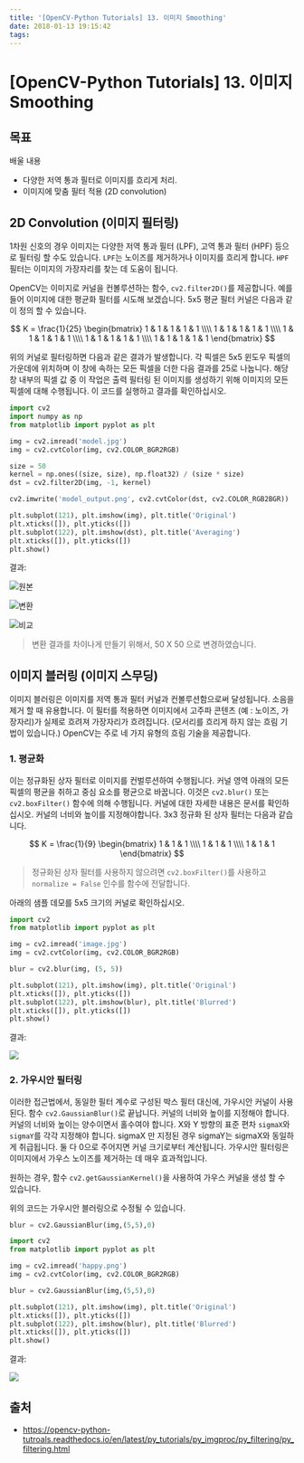 ```yaml
---
title: '[OpenCV-Python Tutorials] 13. 이미지 Smoothing'
date: 2018-01-13 19:15:42
tags:
---
```


# [OpenCV-Python Tutorials] 13. 이미지 Smoothing

## 목표

배울 내용

- 다양한 저역 통과 필터로 이미지를 흐리게 처리.
- 이미지에 맞춤 필터 적용 (2D convolution)

## 2D Convolution (이미지 필터링)

1차원 신호의 경우 이미지는 다양한 저역 통과 필터 (LPF), 고역 통과 필터 (HPF) 등으로 필터링 할 수도 있습니다. `LPF`는 노이즈를 제거하거나 이미지를 흐리게 합니다. `HPF` 필터는 이미지의 가장자리를 찾는 데 도움이 됩니다.

OpenCV는 이미지로 커널을 컨볼루션하는 함수, `cv2.filter2D()`를 제공합니다. 예를 들어 이미지에 대한 평균화 필터를 시도해 보겠습니다. 5x5 평균 필터 커널은 다음과 같이 정의 할 수 있습니다.

$$
K =  \frac{1}{25} \begin{bmatrix} 1 & 1 & 1 & 1 & 1  \\\\ 1 & 1 & 1 & 1 & 1 \\\\ 1 & 1 & 1 & 1 & 1 \\\\ 1 & 1 & 1 & 1 & 1 \\\\ 1 & 1 & 1 & 1 & 1 \end{bmatrix}
$$

위의 커널로 필터링하면 다음과 같은 결과가 발생합니다. 각 픽셀은 5x5 윈도우 픽셀의 가운데에 위치하며 이 창에 속하는 모든 픽셀을 더한 다음 결과를 25로 나눕니다. 해당 창 내부의 픽셀 값 중 이 작업은 출력 필터링 된 이미지를 생성하기 위해 이미지의 모든 픽셀에 대해 수행됩니다. 이 코드를 실행하고 결과를 확인하십시오.

```python
import cv2
import numpy as np
from matplotlib import pyplot as plt

img = cv2.imread('model.jpg')
img = cv2.cvtColor(img, cv2.COLOR_BGR2RGB)

size = 50
kernel = np.ones((size, size), np.float32) / (size * size)
dst = cv2.filter2D(img, -1, kernel)

cv2.imwrite('model_output.png', cv2.cvtColor(dst, cv2.COLOR_RGB2BGR))

plt.subplot(121), plt.imshow(img), plt.title('Original')
plt.xticks([]), plt.yticks([])
plt.subplot(122), plt.imshow(dst), plt.title('Averaging')
plt.xticks([]), plt.yticks([])
plt.show()

```
결과:

![원본](https://goo.gl/5Z27T3)

![변환](https://goo.gl/yEXJfg)

![비교](https://goo.gl/nHDULS)

> 변환 결과를 차이나게 만들기 위해서, 50 X 50 으로 변경하였습니다. 



## 이미지 블러링 (이미지 스무딩)

이미지 블러링은 이미지를 저역 통과 필터 커널과 컨볼루션함으로써 달성됩니다. 소음을 제거 할 때 유용합니다. 이 필터를 적용하면 이미지에서 고주파 콘텐츠 (예 : 노이즈, 가장자리)가 실제로 흐려져 가장자리가 흐려집니다. (모서리를 흐리게 하지 않는 흐림 기법이 있습니다.) OpenCV는 주로 네 가지 유형의 흐림 기술을 제공합니다.

### 1. 평균화

이는 정규화된 상자 필터로 이미지를 컨벌루션하여 수행됩니다. 커널 영역 아래의 모든 픽셀의 평균을 취하고 중심 요소를 평균으로 바꿉니다. 이것은 `cv2.blur()` 또는 `cv2.boxFilter()` 함수에 의해 수행됩니다. 커널에 대한 자세한 내용은 문서를 확인하십시오. 커널의 너비와 높이를 지정해야합니다. 3x3 정규화 된 상자 필터는 다음과 같습니다.

$$
K =  \frac{1}{9} \begin{bmatrix} 1 & 1 & 1  \\\\ 1 & 1 & 1 \\\\ 1 & 1 & 1 \end{bmatrix}
$$

> 정규화된 상자 필터를 사용하지 않으려면 `cv2.boxFilter()`를 사용하고 `normalize = False` 인수를 함수에 전달합니다.

아래의 샘플 데모를 5x5 크기의 커널로 확인하십시오.

```python
import cv2
from matplotlib import pyplot as plt

img = cv2.imread('image.jpg')
img = cv2.cvtColor(img, cv2.COLOR_BGR2RGB)

blur = cv2.blur(img, (5, 5))

plt.subplot(121), plt.imshow(img), plt.title('Original')
plt.xticks([]), plt.yticks([])
plt.subplot(122), plt.imshow(blur), plt.title('Blurred')
plt.xticks([]), plt.yticks([])
plt.show()
```

결과:

![](https://goo.gl/3gYe62)


### 2. 가우시안 필터링

이러한 접근법에서, 동일한 필터 계수로 구성된 박스 필터 대신에, 가우시안 커널이 사용된다. 함수 `cv2.GaussianBlur()`로 끝납니다. 커널의 너비와 높이를 지정해야 합니다. 커널의 너비와 높이는 양수이면서 홀수여야 합니다. X와 Y 방향의 표준 편차 `sigmaX`와 `sigmaY`를 각각 지정해야 합니다. sigmaX 만 지정된 경우 sigmaY는 sigmaX와 동일하게 취급됩니다. 둘 다 0으로 주어지면 커널 크기로부터 계산됩니다. 가우시안 필터링은 이미지에서 가우스 노이즈를 제거하는 데 매우 효과적입니다.

원하는 경우, 함수 `cv2.getGaussianKernel()`을 사용하여 가우스 커널을 생성 할 수 있습니다.

위의 코드는 가우시안 블러링으로 수정될 수 있습니다.

```python
blur = cv2.GaussianBlur(img,(5,5),0)
```

```python
import cv2
from matplotlib import pyplot as plt

img = cv2.imread('happy.png')
img = cv2.cvtColor(img, cv2.COLOR_BGR2RGB)

blur = cv2.GaussianBlur(img,(5,5),0)

plt.subplot(121), plt.imshow(img), plt.title('Original')
plt.xticks([]), plt.yticks([])
plt.subplot(122), plt.imshow(blur), plt.title('Blurred')
plt.xticks([]), plt.yticks([])
plt.show()
```

결과:

![](https://goo.gl/k4tNJ8)



## 출처

- https://opencv-python-tutroals.readthedocs.io/en/latest/py_tutorials/py_imgproc/py_filtering/py_filtering.html



<script src="https://gist.github.com/jacegem/60ce233cf6adaa7a385233e1f164ed13.js"></script>



